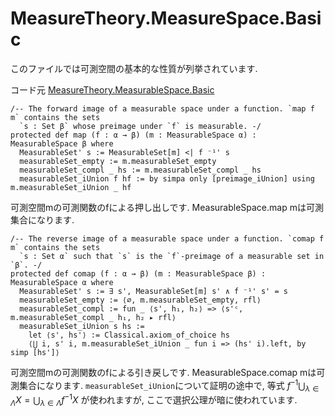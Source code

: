 MeasureTheory.MeasureSpace.Basic
============================================

このファイルでは可測空間の基本的な性質が列挙されています.

コード元
[MeasureTheory.MeasurableSpace.Basic](https://leanprover-community.github.io/mathlib4_docs/Mathlib/MeasureTheory/MeasurableSpace/Basic.html)

``` lean4
/-- The forward image of a measurable space under a function. `map f m` contains the sets
  `s : Set β` whose preimage under `f` is measurable. -/
protected def map (f : α → β) (m : MeasurableSpace α) : MeasurableSpace β where
  MeasurableSet' s := MeasurableSet[m] <| f ⁻¹' s
  measurableSet_empty := m.measurableSet_empty
  measurableSet_compl _ hs := m.measurableSet_compl _ hs
  measurableSet_iUnion f hf := by simpa only [preimage_iUnion] using m.measurableSet_iUnion _ hf
```
可測空間mの可測関数のfによる押し出しです. MeasurableSpace.map mは可測集合になります.

``` lean4
/-- The reverse image of a measurable space under a function. `comap f m` contains the sets
  `s : Set α` such that `s` is the `f`-preimage of a measurable set in `β`. -/
protected def comap (f : α → β) (m : MeasurableSpace β) : MeasurableSpace α where
  MeasurableSet' s := ∃ s', MeasurableSet[m] s' ∧ f ⁻¹' s' = s
  measurableSet_empty := ⟨∅, m.measurableSet_empty, rfl⟩
  measurableSet_compl := fun _ ⟨s', h₁, h₂⟩ => ⟨s'ᶜ, m.measurableSet_compl _ h₁, h₂ ▸ rfl⟩
  measurableSet_iUnion s hs :=
    let ⟨s', hs'⟩ := Classical.axiom_of_choice hs
    ⟨⋃ i, s' i, m.measurableSet_iUnion _ fun i => (hs' i).left, by simp [hs']⟩
```
可測空間mの可測関数のfによる引き戻しです. MeasurableSpace.comap mは可測集合になります. `measurableSet_iUnion`について証明の途中で, 等式 $f^{-1} \bigcup_{\lambda \in \Lambda} X = \bigcup_{\lambda \in \Lambda} f^{-1} X$ が使われますが, ここで選択公理が暗に使われています.
